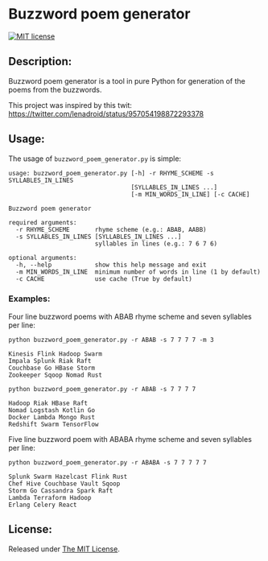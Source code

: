 # Buzzword poem generator

[![MIT license](http://img.shields.io/badge/license-MIT-brightgreen.svg)](https://github.com/delimitry/buzzword_poem_generator/blob/master/LICENSE)

Description:
------------

Buzzword poem generator is a tool in pure Python for generation of the poems from the buzzwords.

This project was inspired by this twit: https://twitter.com/lenadroid/status/957054198872293378

Usage:
------
The usage of `buzzword_poem_generator.py` is simple:
```
usage: buzzword_poem_generator.py [-h] -r RHYME_SCHEME -s SYLLABLES_IN_LINES
                                  [SYLLABLES_IN_LINES ...]
                                  [-m MIN_WORDS_IN_LINE] [-c CACHE]

Buzzword poem generator

required arguments:
  -r RHYME_SCHEME       rhyme scheme (e.g.: ABAB, AABB)
  -s SYLLABLES_IN_LINES [SYLLABLES_IN_LINES ...]
                        syllables in lines (e.g.: 7 6 7 6)

optional arguments:
  -h, --help            show this help message and exit
  -m MIN_WORDS_IN_LINE  minimum number of words in line (1 by default)
  -c CACHE              use cache (True by default)
```

### Examples:

Four line buzzword poems with ABAB rhyme scheme and seven syllables per line:

`python buzzword_poem_generator.py -r ABAB -s 7 7 7 7 -m 3`

```
Kinesis Flink Hadoop Swarm
Impala Splunk Riak Raft
Couchbase Go HBase Storm
Zookeeper Sqoop Nomad Rust
```

`python buzzword_poem_generator.py -r ABAB -s 7 7 7 7`

```
Hadoop Riak HBase Raft
Nomad Logstash Kotlin Go
Docker Lambda Mongo Rust
Redshift Swarm TensorFlow
```

Five line buzzword poem with ABABA rhyme scheme and seven syllables per line:

`python buzzword_poem_generator.py -r ABABA -s 7 7 7 7 7`

```
Splunk Swarm Hazelcast Flink Rust
Chef Hive Couchbase Vault Sqoop
Storm Go Cassandra Spark Raft
Lambda Terraform Hadoop
Erlang Celery React
```

License:
--------
Released under [The MIT License](https://github.com/delimitry/buzzword_poem_generator/blob/master/LICENSE).
